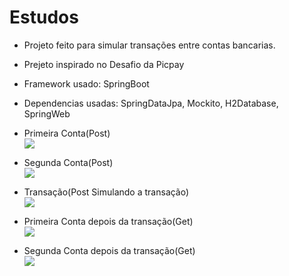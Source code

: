 # Estudos
* Projeto feito para simular transações entre contas bancarias.
* Prejeto inspirado no Desafio da Picpay
* Framework usado: SpringBoot
* Dependencias usadas: SpringDataJpa, Mockito, H2Database, SpringWeb

* Primeira Conta(Post)   
![](https://github.com/user-attachments/assets/3ffa1e1d-0edd-47d2-835a-29fea74a2bf2)
* Segunda Conta(Post)  
![](https://github.com/user-attachments/assets/93622512-236e-439c-a94f-2fe31d7d2108)
* Transação(Post Simulando a transação)        
![](https://github.com/user-attachments/assets/25f0d07c-3982-4390-84cc-7f6a77659521)
* Primeira Conta depois da transação(Get)      
![](https://github.com/user-attachments/assets/3adc67d0-3fe5-4c19-bb9f-226f3a642d97)
* Segunda Conta depois da transação(Get)        
![](https://github.com/user-attachments/assets/46503b7a-c550-44bc-b42a-91a30036cdeb)
